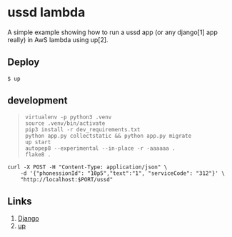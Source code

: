 
# ussd lambda

A simple example showing how to run a ussd app (or any django[1] app really) in AwS lambda using up[2].

## Deploy

```
$ up
```

## development
> `virtualenv -p python3 .venv`                             
> `source .venv/bin/activate`                            
> `pip3 install -r dev_requirements.txt`                        
> `python app.py collectstatic && python app.py migrate`             
> `up start`                  
> `autopep8 --experimental --in-place -r -aaaaaa .`                          
> `flake8 .`                        
```
curl -X POST -H "Content-Type: application/json" \
    -d '{"phonessionId": "10p5","text":"1", "serviceCode": "312"}' \
    "http://localhost:$PORT/ussd"
```

## Links

1. [Django](https://www.djangoproject.com/)
2. [up](https://github.com/apex/up)
